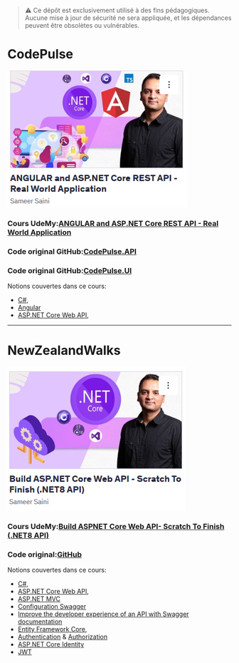 
> ⚠️ Ce dépôt est exclusivement utilisé à des fins pédagogiques.  
> Aucune mise à jour de sécurité ne sera appliquée, et les dépendances peuvent être obsolètes ou vulnérables.


# CodePulse
![ANGULAR and ASP.NET Core REST API - Real World Application](images/angular-and-aspnet-core-rest-api.png)

### Cours UdeMy:[ANGULAR and ASP.NET Core REST API - Real World Application]
### Code original GitHub:[CodePulse.API](https://github.com/sameer8saini/CodePulse.API)
### Code original GitHub:[CodePulse.UI](https://github.com/sameer8saini/CodePulse.UI)
Notions couvertes dans ce cours:
- [C#], 
- [Angular]
- [ASP.NET Core Web API], 


---

# NewZealandWalks
![Build ASPNET Core Web API- Scratch To Finish (.NET8 API)](images/build-aspnet-core-web-api.png)

### Cours UdeMy:[Build ASPNET Core Web API- Scratch To Finish (.NET8 API)]
### Code original:[GitHub](https://github.com/sameer8saini/NZWalks-Solution) 
Notions couvertes dans ce cours:
- [C#], 
- [ASP.NET Core Web API],
- [ASP.NET MVC]
- [Configuration Swagger]
- [Improve the developer experience of an API with Swagger documentation]
- [Entity Framework Core], 
- [Authentication] &  [Authorization]
- [ASP.NET Core Identity]
- [JWT]


[//]: # (These are reference links used in the body of this note and get stripped out when the markdown processor does its job. There is no need to format nicely because it shouldn't be seen. Thanks SO - http://stackoverflow.com/questions/4823468/store-comments-in-markdown-syntax)

[ASPNET Core Identity & Security]: <https://mern.udemy.com/course/aspnet-core-2-security-and-identity-management-with-c/learn/lecture/9908504#overview>
[C#]: <https://dotnet.microsoft.com/en-us/languages/csharp>
[Angular]: <https://angular.dev/>
[ANGULAR and ASP.NET Core REST API - Real World Application]: <https://mern.udemy.com/course/real-world-app-angular-aspnet-core-web-api-and-sql/learn/lecture/38606284#overview>
[Build ASPNET Core Web API- Scratch To Finish (.NET8 API)]: <https://mern.udemy.com/course/build-rest-apis-with-aspnet-core-web-api-entity-framework/learn/lecture/29704306#overview>    
[ASP.NET Core Web API]: <https://learn.microsoft.com/en-us/aspnet/core/web-api/?view=aspnetcore-9.0>
[ASP.NET MVC]: <https://dotnet.microsoft.com/en-us/apps/aspnet/mvc>
[Configuration Swagger]: <https://learn.microsoft.com/en-us/aspnet/core/tutorials/web-api-help-pages-using-swagger?view=aspnetcore-8.0&viewFallbackFrom=aspnetcore-9.0>
[Improve the developer experience of an API with Swagger documentation]: <https://learn.microsoft.com/en-us/training/modules/improve-api-developer-experience-with-swagger/?source=recommendations>
[Entity Framework Core]: <https://learn.microsoft.com/fr-fr/ef/core/>
[SQLite]: <https://www.sqlite.org/index.html>
[Authentication]: <https://learn.microsoft.com/en-us/aspnet/core/security/authentication/?view=aspnetcore-9.0>
[Authorization]: <https://learn.microsoft.com/en-us/aspnet/core/security/authorization/introduction?view=aspnetcore-9.0>
[ASP.NET Core Identity]: <https://learn.microsoft.com/en-us/aspnet/core/security/authentication/identity?view=aspnetcore-9.0&tabs=visual-studio>
[JWT]: <https://jwt.io/>



